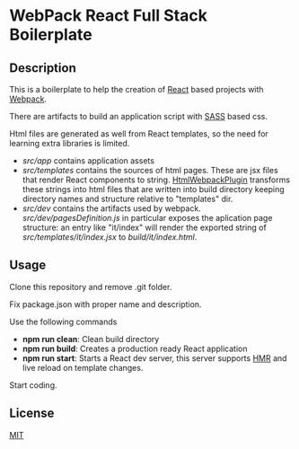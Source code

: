 WebPack React Full Stack Boilerplate
==================================
Description
----------

This is a boilerplate to help the creation of
[React](https://facebook.github.io/react/) based projects
with [Webpack](https://webpack.github.io/).

There are artifacts to build an application script
with [SASS](http://sass-lang.com/) based css.

Html files are generated as well from React templates,
so the need for learning extra libraries is limited.

- _src/app_ contains application assets
- _src/templates_ contains the sources of html pages.
    These are jsx files that render React components to string.
    [HtmlWebpackPlugin](https://github.com/ampedandwired/html-webpack-plugin) transforms these strings into html files that
    are written into build directory keeping directory names and
    structure relative to "templates" dir.
- _src/dev_ contains the artifacts used by webpack.
    _src/dev/pagesDefinition.js_ in particular exposes the aplication
    page structure: an entry like "it/index" will render the exported
    string of _src/templates/it/index.jsx_ to _build/it/index.html_.

Usage
-----

Clone this repository and remove .git folder.

Fix package.json with proper name and description.

Use the following commands

- **npm run clean**: Clean build directory
- **npm run build**: Creates a production ready React application
- **npm run start**: Starts a React dev server, this server supports
 [HMR](http://webpack.github.io/docs/hot-module-replacement-with-webpack.html) and live reload on template changes.

Start coding.

License
-------

[MIT](LICENSE)
